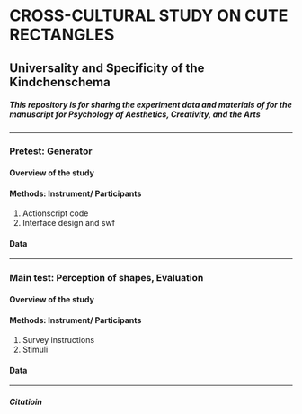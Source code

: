 # CROSS-CULTURAL STUDY ON CUTE RECTANGLES
## Universality and Specificity of the Kindchenschema

##### This repository is for sharing the experiment data and materials of for the manuscript for Psychology of Aesthetics, Creativity, and the Arts

---

### Pretest: Generator

#### Overview of the study

#### Methods: Instrument/ Participants

1. Actionscript code
2. Interface design and swf

#### Data


----
### Main test: Perception of shapes, Evaluation

#### Overview of the study

#### Methods: Instrument/ Participants

1. Survey instructions
2. Stimuli

#### Data

---
##### Citatioin
